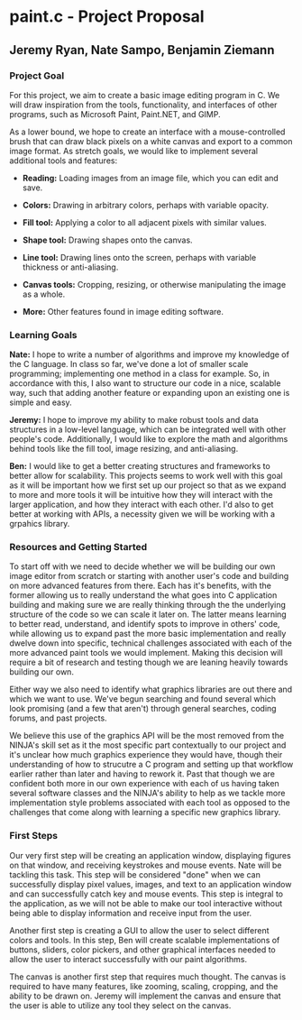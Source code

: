# paint.c - Project Proposal
## Jeremy Ryan, Nate Sampo, Benjamin Ziemann


### Project Goal

For this project, we aim to create a basic image editing program in C. We will draw inspiration from the tools, functionality, and interfaces of other programs, such as Microsoft Paint, Paint.NET, and GIMP.

As a lower bound, we hope to create an interface with a mouse-controlled brush that can draw black pixels on a white canvas and export to a common image format. As stretch goals, we would like to implement several additional tools and features:

- **Reading:** Loading images from an image file, which you can edit and save.

- **Colors:** Drawing in arbitrary colors, perhaps with variable opacity.

- **Fill tool:** Applying a color to all adjacent pixels with similar values.

- **Shape tool:** Drawing shapes onto the canvas.

- **Line tool:** Drawing lines onto the screen, perhaps with variable thickness or anti-aliasing.

- **Canvas tools:** Cropping, resizing, or otherwise manipulating the image as a whole.

- **More:** Other features found in image editing software.

### Learning Goals

**Nate:** I hope to write a number of algorithms and improve my knowledge of the C language. In class so far, we've done a lot of smaller scale programming; implementing one method in a class for example. So, in accordance with this, I also want to structure our code in a nice, scalable way, such that adding another feature or expanding upon an existing one is simple and easy.

**Jeremy:** I hope to improve my ability to make robust tools and data structures in a low-level
language, which can be integrated well with other people's code. Additionally, I
would like to explore the math and algorithms behind tools like the fill tool, image resizing,
and anti-aliasing.

**Ben:** I would like to get a better creating structures and frameworks to better allow for scalability. This projects seems to work well with this goal as it will be important how we first set up our project so that as we expand to more and more tools it will be intuitive how they will interact with the larger application, and how they interact with each other. I'd also to get better at working with APIs, a necessity given we will be working with a grpahics library.

### Resources and Getting Started

To start off with we need to decide whether we will be building our own image editor from scratch or starting with another user's code and building on more advanced features from there. Each has it's benefits, with the former allowing us to really understand the what goes into C application building and making sure we are really thinking through the the underlying structure of the code so we can scale it later on. The latter means learning to better read, understand, and identify spots to improve in others' code, while allowing us to expand past the more basic implementation and really dwelve down into specific, technical challenges associated with each of the more advanced paint tools we would implement. Making this decision will require a bit of research and testing though we are leaning heavily towards building our own.

Either way we also need to identify what graphics libraries are out there and which we want to use. We've begun searching and found several which look promising (and a few that aren't) through general searches, coding forums, and past projects.

We believe this use of the graphics API will be the most removed from the NINJA's skill set as it the most specific part contextually to our project and it's unclear how much graphics experience they would have, though their understanding of how to strucutre a C program and setting up that workflow earlier rather than later and having to rework it. Past that though we are confident both more in our own experience with each of us having taken several software classes and the NINJA's ability to help as we tackle more implementation style problems associated with each tool as opposed to the challenges that come along with learning a specific new graphics library.

### First Steps

Our very first step will be creating an application window, displaying figures on that window, and receiving keystrokes and mouse events. Nate will be tackling this task. This step will be considered "done" when we can successfully display pixel values, images, and text to an application window and can successfully catch key and mouse events. This step is integral to the application, as we will not be able to make our tool interactive without being able to display information and receive input from the user.

Another first step is creating a GUI to allow the user to select different colors and tools. In this step, Ben will create scalable implementations of buttons, sliders, color pickers, and other graphical interfaces needed to allow the user to interact successfully with our paint algorithms.

The canvas is another first step that requires much thought. The canvas is required to have many features, like zooming, scaling, cropping, and the ability to be drawn on. Jeremy will implement the canvas and ensure that the user is able to utilize any tool they select on the canvas.
